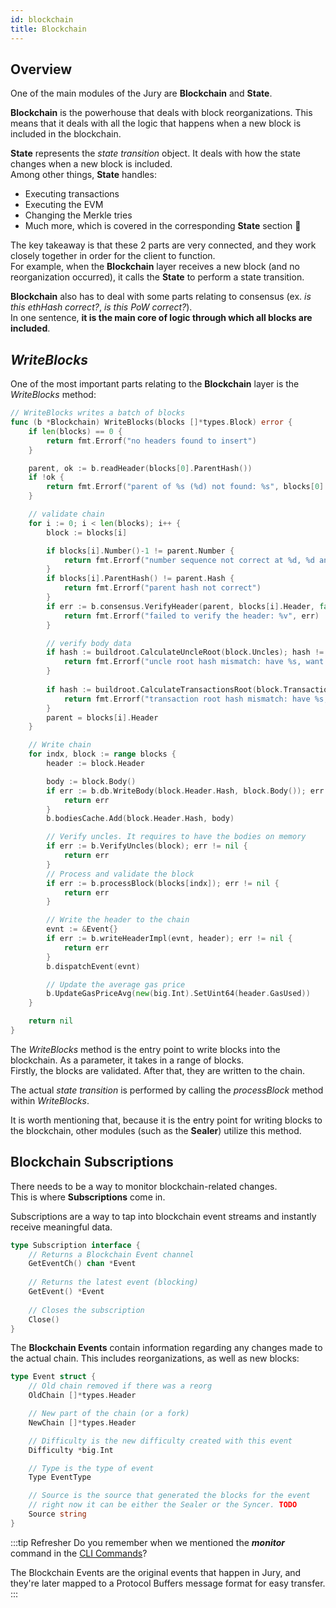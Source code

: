 ```yaml
---
id: blockchain
title: Blockchain
---
```


## Overview

One of the main modules of the Jury are **Blockchain** and **State**. <br />

**Blockchain** is the powerhouse that deals with block reorganizations. This means that it deals with all the logic that happens when a new block is included in the blockchain.

**State** represents the *state transition* object. It deals with how the state changes when a new block is included. <br /> Among other things, **State** handles:
* Executing transactions
* Executing the EVM
* Changing the Merkle tries
* Much more, which is covered in the corresponding **State** section 🙂

The key takeaway is that these 2 parts are very connected, and they work closely together in order for the client to function. <br /> For example, when the **Blockchain** layer receives a new block (and no reorganization occurred), it calls the **State** to perform a state transition.

**Blockchain** also has to deal with some parts relating to consensus (ex. *is this ethHash correct?*, *is this PoW correct?*). <br /> In one sentence, **it is the main core of logic through which all blocks are included**.

## *WriteBlocks*

One of the most important parts relating to the **Blockchain** layer is the *WriteBlocks* method:

````go title="blockchain/blockchain.go"
// WriteBlocks writes a batch of blocks
func (b *Blockchain) WriteBlocks(blocks []*types.Block) error {
	if len(blocks) == 0 {
		return fmt.Errorf("no headers found to insert")
	}

	parent, ok := b.readHeader(blocks[0].ParentHash())
	if !ok {
		return fmt.Errorf("parent of %s (%d) not found: %s", blocks[0].Hash().String(), blocks[0].Number(), blocks[0].ParentHash())
	}

	// validate chain
	for i := 0; i < len(blocks); i++ {
		block := blocks[i]

		if blocks[i].Number()-1 != parent.Number {
			return fmt.Errorf("number sequence not correct at %d, %d and %d", i, blocks[i].Number(), parent.Number)
		}
		if blocks[i].ParentHash() != parent.Hash {
			return fmt.Errorf("parent hash not correct")
		}
		if err := b.consensus.VerifyHeader(parent, blocks[i].Header, false, true); err != nil {
			return fmt.Errorf("failed to verify the header: %v", err)
		}

		// verify body data
		if hash := buildroot.CalculateUncleRoot(block.Uncles); hash != blocks[i].Header.Sha3Uncles {
			return fmt.Errorf("uncle root hash mismatch: have %s, want %s", hash, blocks[i].Header.Sha3Uncles)
		}
		
		if hash := buildroot.CalculateTransactionsRoot(block.Transactions); hash != blocks[i].Header.TxRoot {
			return fmt.Errorf("transaction root hash mismatch: have %s, want %s", hash, blocks[i].Header.TxRoot)
		}
		parent = blocks[i].Header
	}

	// Write chain
	for indx, block := range blocks {
		header := block.Header

		body := block.Body()
		if err := b.db.WriteBody(block.Header.Hash, block.Body()); err != nil {
			return err
		}
		b.bodiesCache.Add(block.Header.Hash, body)

		// Verify uncles. It requires to have the bodies on memory
		if err := b.VerifyUncles(block); err != nil {
			return err
		}
		// Process and validate the block
		if err := b.processBlock(blocks[indx]); err != nil {
			return err
		}

		// Write the header to the chain
		evnt := &Event{}
		if err := b.writeHeaderImpl(evnt, header); err != nil {
			return err
		}
		b.dispatchEvent(evnt)

		// Update the average gas price
		b.UpdateGasPriceAvg(new(big.Int).SetUint64(header.GasUsed))
	}

	return nil
}
````
The *WriteBlocks* method is the entry point to write blocks into the blockchain. As a parameter, it takes in a range of blocks.<br />
Firstly, the blocks are validated. After that, they are written to the chain.

The actual *state transition* is performed by calling the *processBlock* method within *WriteBlocks*.

It is worth mentioning that, because it is the entry point for writing blocks to the blockchain, other modules (such as the **Sealer**) utilize this method.

## Blockchain Subscriptions

There needs to be a way to monitor blockchain-related changes. <br />
This is where **Subscriptions** come in. 

Subscriptions are a way to tap into blockchain event streams and instantly receive meaningful data.

````go title="blockchain/subscription.go"
type Subscription interface {
    // Returns a Blockchain Event channel
	GetEventCh() chan *Event
	
	// Returns the latest event (blocking)
	GetEvent() *Event
	
	// Closes the subscription
	Close()
}
````

The **Blockchain Events** contain information regarding any changes made to the actual chain. This includes reorganizations, as well as new blocks:

````go title="blockchain/subscription.go"
type Event struct {
	// Old chain removed if there was a reorg
	OldChain []*types.Header

	// New part of the chain (or a fork)
	NewChain []*types.Header

	// Difficulty is the new difficulty created with this event
	Difficulty *big.Int

	// Type is the type of event
	Type EventType

	// Source is the source that generated the blocks for the event
	// right now it can be either the Sealer or the Syncer. TODO
	Source string
}
````

:::tip Refresher
Do you remember when we mentioned the ***monitor*** command in the [CLI Commands](/docs/get-started/cli-commands)?

The Blockchain Events are the original events that happen in Jury, and they're later mapped to a Protocol Buffers message format for easy transfer.
:::